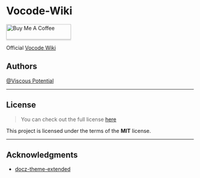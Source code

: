 # Vocode-Wiki

<a href="https://buymeacoffee.com/viscouspotential" target="_blank"><img src="https://www.buymeacoffee.com/assets/img/custom_images/orange_img.png" alt="Buy Me A Coffee" style="height: 41px !important;width: 174px !important;box-shadow: 0px 3px 2px 0px rgba(190, 190, 190, 0.5) !important;-webkit-box-shadow: 0px 3px 2px 0px rgba(190, 190, 190, 0.5) !important;" ></a>

Official [Vocode Wiki](https://viscouspotential.github.io/Vocode-Wiki/)

## Authors

[@Viscous Potential](mailto:viscouspotential@gmail.com)

---

## License

> You can check out the full license [here](LICENSE.md)

This project is licensed under the terms of the **MIT** license.

---

## Acknowledgments

- [docz-theme-extended](https://github.com/nejcm/docz-theme-extended)
